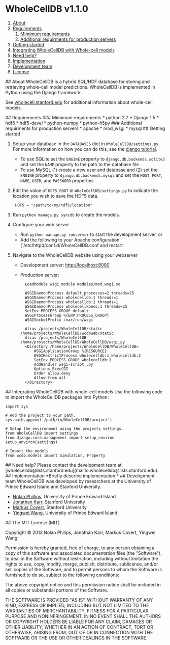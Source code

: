 # WholeCellDB v1.1.0

<a name="table_of_contents"/>

1. [About](#about)
2. [Requirements](#requirements)
    1. [Mimimum requirements](#requirements_minimum)
    2. [Additional requirments for production servers](#requirements_production)
3. [Getting started](#starting)
4. [Integrating WholeCellDB with Whole-cell models](#integrating)
5. [Need help?](#help)
6. [Implementation](#implementation)
7. [Development team](#team)
8. [License](#license)


<a name="about"/>
## About
WholeCellDB is a hybrid SQL/HDF database for storing and retrieving whole-cell model predictions. WholeCellDB is implemented in Python using the Django framework.

See [wholecell.stanford.edu](http://wholecell.stanford.edu) for additional information about whole-cell models.

<a name="requirements"/>
## Requirements

<a name="requirements_minimum"/>
### Mimimum requirements
* python 2.7
* Django 1.5
* hdf5
* hdf5-devel
* python-numpy
* python-h5py

<a name="requirements_production"/>
### Additional requirments for production servers
* apache
* mod_wsgi
* mysql

<a name="starting"/>
## Getting started

1. Setup your database in the `DATABASES` dict in `WholeCellDB/settings.py`. For more information on how you can do this, see the [django tutorial](https://docs.djangoproject.com/en/1.5/intro/tutorial01/#database-setup).
    * To use SQLite set the `ENGINE` property to `django.db.backends.sqlite3` and set the `NAME` property to the path to the database file
    * To use MySQL (1) create a new user and database and (2) set the `ENGINE` property to `django.db.backends.mysql` and set the `HOST`, `PORT`, `NAME`, `USER`, and `PASSWORD` properties
2. Edit the value of `HDF5_ROOT` in `WholeCellDB/settings.py` to indicate the location you wish to save the HDF5 data.

        HDF5 = "/path/to/my/hdf5/location"
3. Run `python manage.py syncdb` to create the models. 
4. Configure your web server
    * Run `python manage.py runserver` to start the development server, or
    * Add the following to your Apache configuration (`/etc/httpd/conf.d/WholeCellDB.conf and restart
5. Navigate to the WholeCellDB website using your webserver
    * Development server: [http://localhost:8000](http://localhost:8000)
    * Production server:

            LoadModule wsgi_module modules/mod_wsgi.so
            
            WSGIDaemonProcess default processes=2 threads=25
            WSGIDaemonProcess wholecelldb:1 threads=1
            WSGIDaemonProcess wholecelldb:2 threads=1
            WSGIDaemonProcess wholecellkbeco:1 threads=25
            SetEnv PROCESS_GROUP default
            WSGIProcessGroup %{ENV:PROCESS_GROUP}
            WSGISocketPrefix /var/run/wsgi
            
            Alias /projects/WholeCellDB/static /home/projects/WholeCellDB/wcdbweb/static
            Alias /projects/WholeCellDB /home/projects/WholeCellDB/WholeCellDB/wsgi.py
            <Directory /home/projects/WholeCellDB/WholeCellDB>
                WSGIApplicationGroup %{RESOURCE}
                WSGIRestrictProcess wholecelldb:1 wholecelldb:2
                SetEnv PROCESS_GROUP wholecelldb:1
                AddHandler wsgi-script .py
                Options ExecCGI
                Order allow,deny
                Allow from all
            </Directory>

<a name="integrating"/>
## Integrating WholeCellDB with whole-cell models
Use the following code to import the WholeCellDB packages into Python:

    import sys

    # Add the project to your path.
    sys.path.append('/path/to/WholeCellDB/project')

    # Setup the environment using the projects settings.
    from WholeCellDB import settings
    from django.core.management import setup_environ
    setup_environ(settings)

    # Import the models
    from wcdb.models import Simulation, Property
    
<a name="help"/>
## Need help?
Please contact the development team at [wholecelldb@lists.stanford.edu](mailto:wholecelldb@lists.stanford.edu).

<a name="implementation"/>
## Implementation
*Briefly describe implementation.*

<a name="team"/>
## Development team
WholeCellDB was developed by researchers at the University of Prince Edward Island and Stanford University.

* [Nolan Phillips](http://ca.linkedin.com/pub/nolan-phillips/68/935/702), University of Prince Edward Island
* [Jonathan Karr](http://www.stanford.edu/~jkarr), Stanford University
* [Markus Covert](http://covertlab.stanford.edu), Stanford University
* [Yingwei Wang](http://www.csit.upei.ca/~ywang/), University of Prince Edward Island

<a name="license"/>
## The MIT License (MIT)

Copyright &copy; 2013 Nolan Philips, Jonathan Karr, Markus Covert, Yingwei Wang

Permission is hereby granted, free of charge, to any person obtaining a copy of this software and associated documentation files (the "Software"), to deal in the Software without restriction, including without limitation the rights to use, copy, modify, merge, publish, distribute, sublicense, and/or sell copies of the Software, and to permit persons to whom the Software is furnished to do so, subject to the following conditions:

The above copyright notice and this permission notice shall be included in all copies or substantial portions of the Software.

THE SOFTWARE IS PROVIDED "AS IS", WITHOUT WARRANTY OF ANY KIND, EXPRESS OR IMPLIED, INCLUDING BUT NOT LIMITED TO THE WARRANTIES OF MERCHANTABILITY, FITNESS FOR A PARTICULAR PURPOSE AND NONINFRINGEMENT. IN NO EVENT SHALL THE AUTHORS OR COPYRIGHT HOLDERS BE LIABLE FOR ANY CLAIM, DAMAGES OR OTHER LIABILITY, WHETHER IN AN ACTION OF CONTRACT, TORT OR OTHERWISE, ARISING FROM, OUT OF OR IN CONNECTION WITH THE SOFTWARE OR THE USE OR OTHER DEALINGS IN THE SOFTWARE.
